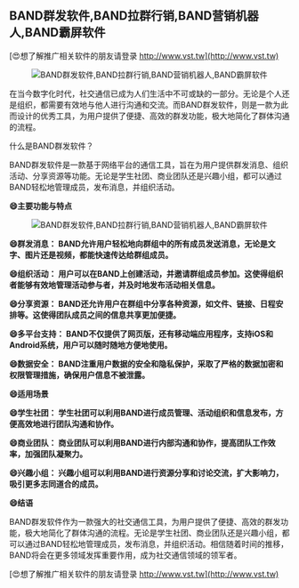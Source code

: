 ## **BAND群发软件,BAND拉群行销,BAND营销机器人,BAND霸屏软件**

[😍想了解推广相关软件的朋友请登录 http://www.vst.tw](http://www.vst.tw)

 <center><img src="https://vst.tw/MP4/tuiguang/png/2.png" alt="BAND群发软件,BAND拉群行销,BAND营销机器人,BAND霸屏软件"></center>

在当今数字化时代，社交通信已成为人们生活中不可或缺的一部分。无论是个人还是组织，都需要有效地与他人进行沟通和交流。而BAND群发软件，则是一款为此而设计的优秀工具，为用户提供了便捷、高效的群发功能，极大地简化了群体沟通的流程。

什么是BAND群发软件？

BAND群发软件是一款基于网络平台的通信工具，旨在为用户提供群发消息、组织活动、分享资源等功能。无论是学生社团、商业团队还是兴趣小组，都可以通过BAND轻松地管理成员，发布消息，并组织活动。

**😄主要功能与特点**

 <center><img src="https://vst.tw/MP4/tuiguang/png/6.png" alt="BAND群发软件,BAND拉群行销,BAND营销机器人,BAND霸屏软件"></center>

**😄群发消息： BAND允许用户轻松地向群组中的所有成员发送消息，无论是文字、图片还是视频，都能快速传达给群组成员。**

**😄组织活动： 用户可以在BAND上创建活动，并邀请群组成员参加。这使得组织者能够有效地管理活动参与者，并及时地发布活动相关信息。**

**😄分享资源： BAND还允许用户在群组中分享各种资源，如文件、链接、日程安排等。这使得团队成员之间的信息共享更加便捷。**

**😄多平台支持： BAND不仅提供了网页版，还有移动端应用程序，支持iOS和Android系统，用户可以随时随地方便地使用。**

**😄数据安全： BAND注重用户数据的安全和隐私保护，采取了严格的数据加密和权限管理措施，确保用户信息不被泄露。**

**😄适用场景**

**😄学生社团： 学生社团可以利用BAND进行成员管理、活动组织和信息发布，方便高效地进行团队沟通和协作。**

**😄商业团队： 商业团队可以利用BAND进行内部沟通和协作，提高团队工作效率，加强团队凝聚力。**

**😄兴趣小组： 兴趣小组可以利用BAND进行资源分享和讨论交流，扩大影响力，吸引更多志同道合的成员。**

**😄结语**

BAND群发软件作为一款强大的社交通信工具，为用户提供了便捷、高效的群发功能，极大地简化了群体沟通的流程。无论是学生社团、商业团队还是兴趣小组，都可以通过BAND轻松地管理成员，发布消息，并组织活动。相信随着时间的推移，BAND将会在更多领域发挥重要作用，成为社交通信领域的领军者。

[😍想了解推广相关软件的朋友请登录 http://www.vst.tw](http://www.vst.tw)



